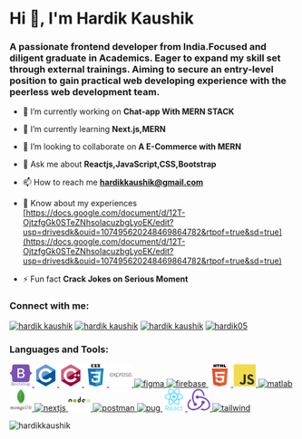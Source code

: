 <h1 allign="center">Hi 👋, I'm Hardik Kaushik</h1>
<h3 allign="center">A passionate frontend developer from India.Focused and diligent graduate in Academics. Eager to expand my skill set through external trainings. Aiming to secure an entry-level position to gain practical web developing experience with the peerless web development team.</h3>

- 🔭 I’m currently working on **Chat-app With MERN STACK**

- 🌱 I’m currently learning **Next.js,MERN**

- 👯 I’m looking to collaborate on **A E-Commerce with MERN**

- 💬 Ask me about **Reactjs,JavaScript,CSS,Bootstrap**

- 📫 How to reach me **hardikkaushik@gmail.com**

- 📄 Know about my experiences [https://docs.google.com/document/d/12T-OjtzfgGk0STeZNhsoIacuzbgLyoEK/edit?usp=drivesdk&ouid=107495620248469864782&rtpof=true&sd=true](https://docs.google.com/document/d/12T-OjtzfgGk0STeZNhsoIacuzbgLyoEK/edit?usp=drivesdk&ouid=107495620248469864782&rtpof=true&sd=true)

- ⚡ Fun fact **Crack Jokes on Serious Moment**

<h3 allign="left">Connect with me:</h3>
<p allign="left">
<a href="https://linkedin.com/in/hardik kaushik" target="blank"><img allign="center" src="https://raw.githubusercontent.com/rahuldkjain/github-profile-readme-generator/master/src/images/icons/Social/linked-in-alt.svg" alt="hardik kaushik" height="30" width="40" /></a>
<a href="https://fb.com/hardik kaushik" target="blank"><img allign="center" src="https://raw.githubusercontent.com/rahuldkjain/github-profile-readme-generator/master/src/images/icons/Social/facebook.svg" alt="hardik kaushik" height="30" width="40" /></a>
<a href="https://instagram.com/hardik kaushik" target="blank"><img allign="center" src="https://raw.githubusercontent.com/rahuldkjain/github-profile-readme-generator/master/src/images/icons/Social/instagram.svg" alt="hardik kaushik" height="30" width="40" /></a>
<a href="https://www.codechef.com/users/hardik05" target="blank"><img allign="center" src="https://cdn.jsdelivr.net/npm/simple-icons@3.1.0/icons/codechef.svg" alt="hardik05" height="30" width="40" /></a>
</p>

<h3 allign="left">Languages and Tools:</h3>
<p allign="left"> <a href="https://getbootstrap.com" target="_blank" rel="noreferrer"> <img src="https://raw.githubusercontent.com/devicons/devicon/master/icons/bootstrap/bootstrap-plain-wordmark.svg" alt="bootstrap" width="40" height="40"/> </a> <a href="https://www.cprogramming.com/" target="_blank" rel="noreferrer"> <img src="https://raw.githubusercontent.com/devicons/devicon/master/icons/c/c-original.svg" alt="c" width="40" height="40"/> </a> <a href="https://www.w3schools.com/cpp/" target="_blank" rel="noreferrer"> <img src="https://raw.githubusercontent.com/devicons/devicon/master/icons/cplusplus/cplusplus-original.svg" alt="cplusplus" width="40" height="40"/> </a> <a href="https://www.w3schools.com/css/" target="_blank" rel="noreferrer"> <img src="https://raw.githubusercontent.com/devicons/devicon/master/icons/css3/css3-original-wordmark.svg" alt="css3" width="40" height="40"/> </a> <a href="https://expressjs.com" target="_blank" rel="noreferrer"> <img src="https://raw.githubusercontent.com/devicons/devicon/master/icons/express/express-original-wordmark.svg" alt="express" width="40" height="40"/> </a> <a href="https://www.figma.com/" target="_blank" rel="noreferrer"> <img src="https://www.vectorlogo.zone/logos/figma/figma-icon.svg" alt="figma" width="40" height="40"/> </a> <a href="https://firebase.google.com/" target="_blank" rel="noreferrer"> <img src="https://www.vectorlogo.zone/logos/firebase/firebase-icon.svg" alt="firebase" width="40" height="40"/> </a> <a href="https://www.w3.org/html/" target="_blank" rel="noreferrer"> <img src="https://raw.githubusercontent.com/devicons/devicon/master/icons/html5/html5-original-wordmark.svg" alt="html5" width="40" height="40"/> </a> <a href="https://developer.mozilla.org/en-US/docs/Web/JavaScript" target="_blank" rel="noreferrer"> <img src="https://raw.githubusercontent.com/devicons/devicon/master/icons/javascript/javascript-original.svg" alt="javascript" width="40" height="40"/> </a> <a href="https://www.mathworks.com/" target="_blank" rel="noreferrer"> <img src="https://upload.wikimedia.org/wikipedia/commons/2/21/Matlab_Logo.png" alt="matlab" width="40" height="40"/> </a> <a href="https://www.mongodb.com/" target="_blank" rel="noreferrer"> <img src="https://raw.githubusercontent.com/devicons/devicon/master/icons/mongodb/mongodb-original-wordmark.svg" alt="mongodb" width="40" height="40"/> </a> <a href="https://nextjs.org/" target="_blank" rel="noreferrer"> <img src="https://cdn.worldvectorlogo.com/logos/nextjs-2.svg" alt="nextjs" width="40" height="40"/> </a> <a href="https://nodejs.org" target="_blank" rel="noreferrer"> <img src="https://raw.githubusercontent.com/devicons/devicon/master/icons/nodejs/nodejs-original-wordmark.svg" alt="nodejs" width="40" height="40"/> </a> <a href="https://postman.com" target="_blank" rel="noreferrer"> <img src="https://www.vectorlogo.zone/logos/getpostman/getpostman-icon.svg" alt="postman" width="40" height="40"/> </a> <a href="https://pugjs.org" target="_blank" rel="noreferrer"> <img src="https://cdn.worldvectorlogo.com/logos/pug.svg" alt="pug" width="40" height="40"/> </a> <a href="https://reactjs.org/" target="_blank" rel="noreferrer"> <img src="https://raw.githubusercontent.com/devicons/devicon/master/icons/react/react-original-wordmark.svg" alt="react" width="40" height="40"/> </a> <a href="https://redux.js.org" target="_blank" rel="noreferrer"> <img src="https://raw.githubusercontent.com/devicons/devicon/master/icons/redux/redux-original.svg" alt="redux" width="40" height="40"/> </a> <a href="https://tailwindcss.com/" target="_blank" rel="noreferrer"> <img src="https://www.vectorlogo.zone/logos/tailwindcss/tailwindcss-icon.svg" alt="tailwind" width="40" height="40"/> </a> </p>

<p><img allign="center" src="https://github-readme-stats.vercel.app/api/top-langs?username=hardikkaushik&show_icons=true&locale=en&layout=compact" alt="hardikkaushik" /></p>
